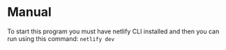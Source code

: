 # Manual
To start this program you must have netlify CLI installed and then you can run using this command: ```netlify dev```
